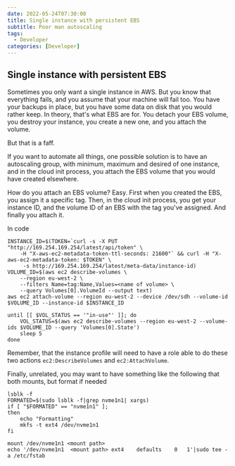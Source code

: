 ```yaml
---
date: 2022-05-24T07:30:00
title: Single instance with persistent EBS
subtitle: Poor man autoscaling
tags:
  - Developer
categories: [Developer]
---
```

## Single instance with persistent EBS

Sometimes you only want a single instance in AWS. But you know that everything fails, and you assume that your machine will fail too. You have your backups in place, but you have some data on disk that you would rather keep. In theory, that's what EBS are for. You detach your EBS volume, you destroy your instance, you create a new one, and you attach the volume.

But that is a faff.

If you want to automate all things, one possible solution is to have an autoscaling group, with minimum, maximum and desired of one instance, and in the cloud init process, you attach the EBS volume that you would have created elsewhere. 

How do you attach an EBS volume? Easy. First when you created the EBS, you assign it a specific tag. Then, in the cloud init process, you get your instance ID, and the volume ID of an EBS with the tag you've assigned. And finally you attach it. 

In code

```
INSTANCE_ID=$(TOKEN=`curl -s -X PUT "http://169.254.169.254/latest/api/token" \
    -H "X-aws-ec2-metadata-token-ttl-seconds: 21600"` && curl -H "X-aws-ec2-metadata-token: $TOKEN" \
     -s http://169.254.169.254/latest/meta-data/instance-id)
VOLUME_ID=$(aws ec2 describe-volumes \
    --region eu-west-2 \
    --filters Name=tag:Name,Values=<name of volume> \
    --query Volumes[0].VolumeId --output text)
aws ec2 attach-volume --region eu-west-2 --device /dev/sdh --volume-id $VOLUME_ID --instance-id $INSTANCE_ID

until [[ $VOL_STATUS == '"in-use"' ]]; do
    VOL_STATUS=$(aws ec2 describe-volumes --region eu-west-2 --volume-ids $VOLUME_ID --query 'Volumes[0].State')
    sleep 5
done

```

Remember, that the instance profile will need to have a role able to do these two actions `ec2:DescribeVolumes` and       `ec2:AttachVolume`.

Finally, unrelated, you may want to have something like the following that both mounts, but format if needed

```
lsblk -f
FORMATED=$(sudo lsblk -f|grep nvme1n1| xargs)
if [ "$FORMATED" == "nvme1n1" ];
then
    echo "Formatting"
    mkfs -t ext4 /dev/nvme1n1
fi

mount /dev/nvme1n1 <mount path>
echo '/dev/nvme1n1  <mount path> ext4    defaults    0   1'|sudo tee -a /etc/fstab
```
